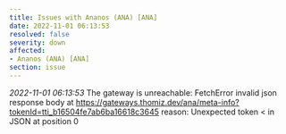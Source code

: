 ```yaml
---
title: Issues with Ananos (ANA) [ANA]
date: 2022-11-01 06:13:53
resolved: false
severity: down
affected:
- Ananos (ANA) [ANA]
section: issue
---
```


*2022-11-01 06:13:53* The gateway is unreachable: FetchError invalid json response body at https://gateways.thomiz.dev/ana/meta-info?tokenId=tti_b16504fe7ab6ba16618c3645 reason: Unexpected token < in JSON at position 0